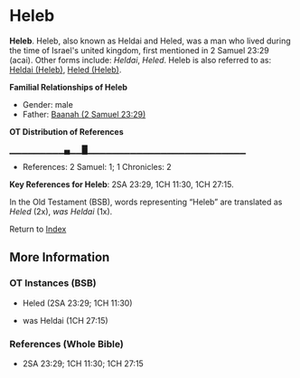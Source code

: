 # Heleb
**Heleb**. 
Heleb, also known as Heldai and Heled, was a man who lived during the time of Israel's united kingdom, first mentioned in 2 Samuel 23:29 (acai). 
Other forms include: 
*Heldai*, *Heled*. 
Heleb is also referred to as: 
[Heldai (Heleb)](Heldai.2.md), [Heled (Heleb)](Heled.md). 




**Familial Relationships of Heleb**


* Gender: male
* Father: [Baanah (2 Samuel 23:29)](Baanah.2.md)


**OT Distribution of References**

▁▁▁▁▁▁▁▁▁▄▁▁█▁▁▁▁▁▁▁▁▁▁▁▁▁▁▁▁▁▁▁▁▁▁▁▁▁▁
* References: 2 Samuel: 1; 1 Chronicles: 2



**Key References for Heleb**: 
2SA 23:29, 1CH 11:30, 1CH 27:15. 


In the Old Testament (BSB), words representing “Heleb” are translated as 
*Heled* (2x), *was Heldai* (1x). 




Return to [Index](00-Index.md)

## More Information

### OT Instances (BSB)

* Heled (2SA 23:29; 1CH 11:30)

* was Heldai (1CH 27:15)



### References (Whole Bible)

* 2SA 23:29; 1CH 11:30; 1CH 27:15



